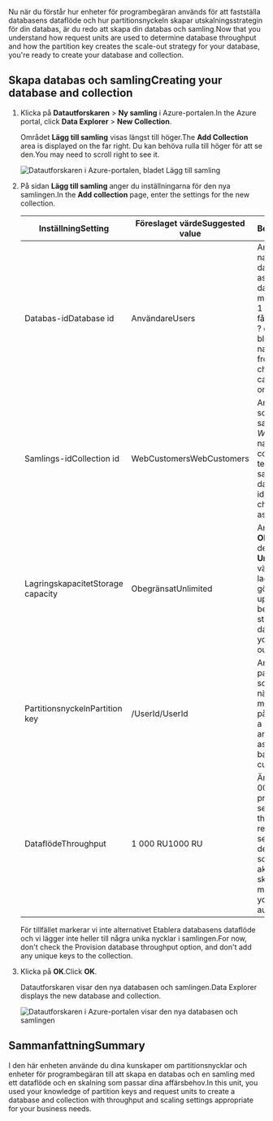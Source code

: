 <span data-ttu-id="54079-101">Nu när du förstår hur enheter för programbegäran används för att fastställa databasens dataflöde och hur partitionsnyckeln skapar utskalningsstrategin för din databas, är du redo att skapa din databas och samling.</span><span class="sxs-lookup"><span data-stu-id="54079-101">Now that you understand how request units are used to determine database throughput and how the partition key creates the scale-out strategy for your database, you're ready to create your database and collection.</span></span>

## <a name="creating-your-database-and-collection"></a><span data-ttu-id="54079-102">Skapa databas och samling</span><span class="sxs-lookup"><span data-stu-id="54079-102">Creating your database and collection</span></span>

1. <span data-ttu-id="54079-103">Klicka på **Datautforskaren** > **Ny samling** i Azure-portalen.</span><span class="sxs-lookup"><span data-stu-id="54079-103">In the Azure portal, click **Data Explorer** > **New Collection**.</span></span>
    
    <span data-ttu-id="54079-104">Området **Lägg till samling** visas längst till höger.</span><span class="sxs-lookup"><span data-stu-id="54079-104">The **Add Collection** area is displayed on the far right.</span></span> <span data-ttu-id="54079-105">Du kan behöva rulla till höger för att se den.</span><span class="sxs-lookup"><span data-stu-id="54079-105">You may need to scroll right to see it.</span></span>

    ![Datautforskaren i Azure-portalen, bladet Lägg till samling](../media/5-create-a-database-and-collection/azure-cosmosdb-data-explorer.png)

2. <span data-ttu-id="54079-107">På sidan **Lägg till samling** anger du inställningarna för den nya samlingen.</span><span class="sxs-lookup"><span data-stu-id="54079-107">In the **Add collection** page, enter the settings for the new collection.</span></span>

    <span data-ttu-id="54079-108">Inställning</span><span class="sxs-lookup"><span data-stu-id="54079-108">Setting</span></span>|<span data-ttu-id="54079-109">Föreslaget värde</span><span class="sxs-lookup"><span data-stu-id="54079-109">Suggested value</span></span>|<span data-ttu-id="54079-110">Beskrivning</span><span class="sxs-lookup"><span data-stu-id="54079-110">Description</span></span>
    ---|---|---
    <span data-ttu-id="54079-111">Databas-id</span><span class="sxs-lookup"><span data-stu-id="54079-111">Database id</span></span>|<span data-ttu-id="54079-112">Användare</span><span class="sxs-lookup"><span data-stu-id="54079-112">Users</span></span>|<span data-ttu-id="54079-113">Ange *Användare* som namn på den nya databasen.</span><span class="sxs-lookup"><span data-stu-id="54079-113">Enter *Users* as the name for the new database.</span></span> <span data-ttu-id="54079-114">Databasnamn måste innehålla mellan 1 och 255 tecken och får inte innehålla /, \\, #, ? eller avslutande blanksteg.</span><span class="sxs-lookup"><span data-stu-id="54079-114">Database names must contain from 1 through 255 characters, and they cannot contain /, \\, #, ?, or a trailing space.</span></span>
    <span data-ttu-id="54079-115">Samlings-id</span><span class="sxs-lookup"><span data-stu-id="54079-115">Collection id</span></span>|<span data-ttu-id="54079-116">WebCustomers</span><span class="sxs-lookup"><span data-stu-id="54079-116">WebCustomers</span></span>|<span data-ttu-id="54079-117">Ange *WebCustomers* som namn på din nya samling.</span><span class="sxs-lookup"><span data-stu-id="54079-117">Enter *WebCustomers* as the name for your new collection.</span></span> <span data-ttu-id="54079-118">Samma teckenkrav gäller för samlings-ID:n som databasnamn.</span><span class="sxs-lookup"><span data-stu-id="54079-118">Collection ids have the same character requirements as database names.</span></span>
    <span data-ttu-id="54079-119">Lagringskapacitet</span><span class="sxs-lookup"><span data-stu-id="54079-119">Storage capacity</span></span>| <span data-ttu-id="54079-120">Obegränsat</span><span class="sxs-lookup"><span data-stu-id="54079-120">Unlimited</span></span> |<span data-ttu-id="54079-121">Använd standardvärdet **Obegränsat**.</span><span class="sxs-lookup"><span data-stu-id="54079-121">Use the default value of **Unlimited**.</span></span> <span data-ttu-id="54079-122">Det här värdet är databasens lagringskapacitet som gör det möjligt att skala upp din databas vid behov.</span><span class="sxs-lookup"><span data-stu-id="54079-122">This value is the storage capacity of the database, and it enables your database to scale out as needed.</span></span>
    <span data-ttu-id="54079-123">Partitionsnyckeln</span><span class="sxs-lookup"><span data-stu-id="54079-123">Partition key</span></span>|<span data-ttu-id="54079-124">/UserId</span><span class="sxs-lookup"><span data-stu-id="54079-124">/UserId</span></span>|<span data-ttu-id="54079-125">Användar-ID är en bra partitionsnyckel i ett scenario med nätbutiker, eftersom så många frågor baseras på kund-ID:n.</span><span class="sxs-lookup"><span data-stu-id="54079-125">UserID is a good partition key for an online retail scenario, as so many queries are based around the customer ID.</span></span>
    <span data-ttu-id="54079-126">Dataflöde</span><span class="sxs-lookup"><span data-stu-id="54079-126">Throughput</span></span>|<span data-ttu-id="54079-127">1 000 RU</span><span class="sxs-lookup"><span data-stu-id="54079-127">1000 RU</span></span>|<span data-ttu-id="54079-128">Ändra genomflödet till 1 000 enheter för programbegäran per sekund (RU/s).</span><span class="sxs-lookup"><span data-stu-id="54079-128">Change the throughput to 1000 request units per second (RU/s).</span></span> <span data-ttu-id="54079-129">1 000 är det minsta RU/s-värde som du kan ange för att aktivera automatisk skalning.</span><span class="sxs-lookup"><span data-stu-id="54079-129">1000 is the minimum RU/s value you can set to enable automatic scaling.</span></span>
    
    <span data-ttu-id="54079-130">För tillfället markerar vi inte alternativet Etablera databasens dataflöde och vi lägger inte heller till några unika nycklar i samlingen.</span><span class="sxs-lookup"><span data-stu-id="54079-130">For now, don't check the Provision database throughput option, and don't add any unique keys to the collection.</span></span> 
    
3. <span data-ttu-id="54079-131">Klicka på **OK**.</span><span class="sxs-lookup"><span data-stu-id="54079-131">Click **OK**.</span></span>

    <span data-ttu-id="54079-132">Datautforskaren visar den nya databasen och samlingen.</span><span class="sxs-lookup"><span data-stu-id="54079-132">Data Explorer displays the new database and collection.</span></span>

    ![Datautforskaren i Azure-portalen visar den nya databasen och samlingen](../media/5-create-a-database-and-collection/azure-cosmos-db-new-collection.png)

## <a name="summary"></a><span data-ttu-id="54079-134">Sammanfattning</span><span class="sxs-lookup"><span data-stu-id="54079-134">Summary</span></span>

<span data-ttu-id="54079-135">I den här enheten använde du dina kunskaper om partitionsnycklar och enheter för programbegäran till att skapa en databas och en samling med ett dataflöde och en skalning som passar dina affärsbehov.</span><span class="sxs-lookup"><span data-stu-id="54079-135">In this unit, you used your knowledge of partition keys and request units to create a database and collection with throughput and scaling settings appropriate for your business needs.</span></span>